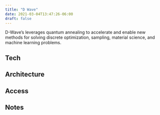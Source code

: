 ```yaml
---
title: "D Wave"
date: 2021-03-04T13:47:26-06:00
draft: false
---
```


D-Wave’s leverages quantum annealing to accelerate and enable new methods for solving discrete optimization, sampling, material science, and machine learning problems.

## Tech


## Architecture


## Access


## Notes